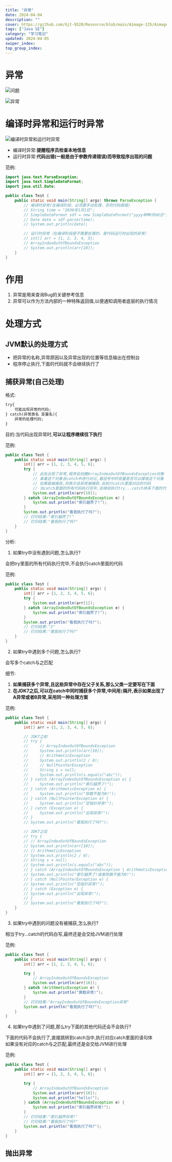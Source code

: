 ```yaml
---
title: "异常"
date: 2024-04-04
description: ""
cover: https://github.com/Gjt-9520/Resource/blob/main/Aimage-135/Aimage113.jpg?raw=true
tags: ["Java SE"]
category: "学习笔记"
updated: 2024-04-05
swiper_index: 
top_group_index: 
---
```


# 异常

![问题](../images/问题.png)

![异常](../images/异常.png)

# 编译时异常和运行时异常

![编译时异常和运行时异常](../images/编译时异常和运行时异常.png)

- 编译时异常:**提醒程序员检查本地信息**
- 运行时异常:**代码出错(一般是由于参数传递错误)而导致程序出现的问题**

范例:

```java
import java.text.ParseException;
import java.text.SimpleDateFormat;
import java.util.Date;

public class Test {
    public static void main(String[] args) throws ParseException {
        // 编译时异常(在编译阶段，必须要手动处理，否则代码报错)
        // String time = "2030年1月1日";
        // SimpleDateFormat sdf = new SimpleDateFormat("yyyy年MM月dd日");
        // Date date = sdf.parse(time);
        // System.out.println(date);

        // 运行时异常（在编译阶段是不需要处理的，是代码运行时出现的异常）
        // int[] arr = {1, 2, 3, 4, 5};
        // ArrayIndexOutOfBoundsException
        // System.out.println(arr[10]);
    }
}
```

# 作用

1. 异常是用来查询Bug的关键参考信息
2. 异常可以作为方法内部的一种特殊返回值,以便通知调用者底层的执行情况

# 处理方式

## JVM默认的处理方式

- 把异常的名称,异常原因以及异常出现的位置等信息输出在控制台                   
- 程序停止执行,下面的代码就不会继续执行了         

## 捕获异常(自己处理)

格式:

```markdown
try{
    可能出现异常的代码;
} catch(异常类名 变量名){
    异常的处理代码;
}
```

目的:当代码出现异常时,**可以让程序继续往下执行**

范例:

```java
public class Test {
    public static void main(String[] args) {
        int[] arr = {1, 2, 3, 4, 5, 6};
        try {
            // 此处出现了异常,程序会创建ArrayIndexOutOfBoundsException对象
            // 拿着这个对象去catch中进行对比,看括号中的变量是否可以接收这个对象
            // 如果能被接收,则表示该异常被捕获,会执行catch里面对应的代码
            // 当catch里面的所有代码执行完毕,会继续执行try...catch体系下面的代码
            System.out.println(arr[10]);
        } catch (ArrayIndexOutOfBoundsException e) {
            System.out.println("索引越界了!");
        }
        System.out.println("看我执行了吗?");
        // 打印结果:"索引越界了!"
        // 打印结果:"看我执行了吗?"
    }
}
```

分析:
1. 如果try中没有遇到问题,怎么执行?

会把try里面的所有代码执行完毕,不会执行catch里面的代码

范例:

```java
public class Test {
    public static void main(String[] args) {
        int[] arr = {1, 2, 3, 4, 5, 6};
        try {
            System.out.println(arr[1]);
        } catch (ArrayIndexOutOfBoundsException e) {
            System.out.println("索引越界了!");
        }
        System.out.println("看我执行了吗?");
        // 打印结果:"2"
        // 打印结果:"看我执行了吗?"
    }
}
```

2. 如果try中遇到多个问题,怎么执行?

会写多个catch与之匹配

细节:
1. **如果捕获多个异常,且这些异常中存在父子关系,那么父类一定要写在下面**
2. **在JDK7之后,可以在catch中同时捕获多个异常,中间用`|`隔开,表示如果出现了A异常或者B异常,采用同一种处理方案**

范例:

```java
public class Test {
    public static void main(String[] args) {
        int[] arr = {1, 2, 3, 4, 5, 6};

        // JDK7之前
        // try {
        //     // ArrayIndexOutOfBoundsException
        //     System.out.println(arr[10]);
        //     // ArithmeticException
        //     System.out.println(2 / 0);
        //     // NullPointerException
        //     String s = null;
        //     System.out.println(s.equals("abc"));
        // } catch (ArrayIndexOutOfBoundsException e) {
        //     System.out.println("索引越界了!");
        // } catch (ArithmeticException e) {
        //     System.out.println("除数不能为0!");
        // } catch (NullPointerException e) {
        //     System.out.println("空指针异常!");
        // } catch (Exception e) {
        //     System.out.println("出现异常!");
        // }
        // System.out.println("看我执行了吗?");

        // JDK7之后
        // try {
        // // ArrayIndexOutOfBoundsException
        // System.out.println(arr[10]);
        // // ArithmeticException
        // System.out.println(2 / 0);
        // String s = null;
        // System.out.println(s.equals("abc"));
        // } catch (ArrayIndexOutOfBoundsException | ArithmeticException e) {
        // System.out.println("索引越界了!或者除数不能为0!");
        // } catch (NullPointerException e) {
        // System.out.println("空指针异常!");
        // } catch (Exception e) {
        // System.out.println("出现异常!");
        // }
        // System.out.println("看我执行了吗?");
    }
}
```

3. 如果try中遇到的问题没有被捕获,怎么执行?

相当于try...catch的代码白写,最终还是会交给JVM进行处理

范例:

```java
public class Test {
    public static void main(String[] args) {
        int[] arr = {1, 2, 3, 4, 5, 6};

        try {
            // ArrayIndexOutOfBoundsException
            System.out.println(arr[10]);
        } catch (ArithmeticException e) {
            System.out.println("算数异常!");
        }
        // 打印结果:"ArrayIndexOutOfBoundsException异常"
        System.out.println("看我执行了吗?");
    }
}
```

4. 如果try中遇到了问题,那么try下面的其他代码还会不会执行?

下面的代码不会执行了,直接跳转到catch当中,执行对应catch里面的语句体                
如果没有对应的catch与之匹配,最终还是会交给JVM进行处理

范例:

```java
public class Test {
    public static void main(String[] args) {
        int[] arr = {1, 2, 3, 4, 5, 6};

        try {
            // ArrayIndexOutOfBoundsException
            System.out.println(arr[10]);
            System.out.println("hello!");
        } catch (ArrayIndexOutOfBoundsException e) {
            System.out.println("索引越界异常!");
        }
        // 打印结果:"索引越界异常!"
        // 打印结果:"看我执行了吗?"
        System.out.println("看我执行了吗?");
    }
}
```

## 抛出异常